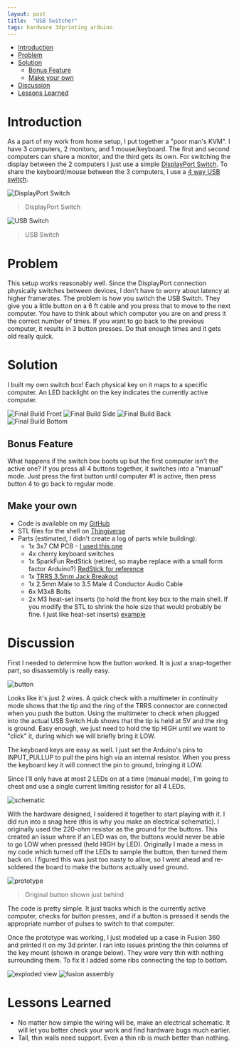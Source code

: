 ```yaml
---
layout: post
title:  "USB Switcher"
tags: hardware 3dprinting arduino
---
```


- [Introduction](#introduction)
- [Problem](#problem)
- [Solution](#solution)
  - [Bonus Feature](#bonus-feature)
  - [Make your own](#make-your-own)
- [Discussion](#discussion)
- [Lessons Learned](#lessons-learned)

# Introduction
As a part of my work from home setup, I put together a "poor man's KVM". I have 3 computers, 2 monitors, and 1 mouse/keyboard. The first and second computers can share a monitor, and the third gets its own. For switching the display between the  2 computers I just use a simple [DisplayPort Switch](https://www.amazon.com/gp/product/B076ZKZLXT). To share the keyboard/mouse between the 3 computers, I use a [4 way USB switch](https://www.amazon.com/gp/product/B07FDNTS34).

![DisplayPort Switch](/images/usb_switcher/displayport_switch_.jpg)
> DisplayPort Switch

![USB Switch](/images/usb_switcher/usb_switch.jpg)
> USB Switch


# Problem
This setup works reasonably well. Since the DisplayPort connection physically switches between devices, I don't have to worry about latency at higher framerates. The problem is how you switch the USB Switch. They give you a little button on a 6 ft cable and you press that to move to the next computer. You have to think about which computer you are on and press it the correct number of times. If you want to go back to the previous computer, it results in 3 button presses. Do that enough times and it gets old really quick.

# Solution
I built my own switch box! Each physical key on it maps to a specific computer. An LED backlight on the key indicates the currently active computer.

![Final Build Front](/images/usb_switcher/finished_front.jpg)
![Final Build Side](/images/usb_switcher/finished_side.jpg)
![Final Build Back](/images/usb_switcher/finished_back.jpg)
![Final Build Bottom](/images/usb_switcher/finished_bottom.jpg)

## Bonus Feature
What happens if the switch box boots up but the first computer isn't the active one? If you press all 4 buttons together, it switches into a "manual" mode. Just press the first button until computer #1 is active, then press button 4 to go back to regular mode.

## Make your own
- Code is available on my [GitHub](https://github.com/anichno/usb-switcher)
- STL files for the shell on [Thingiverse](https://www.thingiverse.com/thing:4728668)
- Parts (estimated, I didn't create a log of parts while building):
  - 1x 3x7 CM PCB - [I used this one](https://www.amazon.com/gp/product/B072Z7Y19F)
  - 4x cherry keyboard switches
  - 1x SparkFun RedStick (retired, so maybe replace with a small form factor Arduino?) [RedStick for reference](https://www.sparkfun.com/products/retired/13741)
  - 1x [TRRS 3.5mm Jack Breakout](https://www.sparkfun.com/products/11570)
  - 1x 2.5mm Male to 3.5 Male 4 Conductor Audio Cable
  - 6x M3x8 Bolts
  - 2x M3 heat-set inserts (to hold the front key box to the main shell. If you modify the STL to shrink the hole size that would probably be fine. I just like heat-set inserts) [example](https://www.amazon.com/gp/product/B087NBYF65)

# Discussion
First I needed to determine how the button worked. It is just a snap-together part, so disassembly is really easy.

![button](/images/usb_switcher/button.jpg)

Looks like it's just 2 wires. A quick check with a multimeter in continuity mode shows that the tip and the ring of the TRRS connector are connected when you push the button. Using the multimeter to check when plugged into the actual USB Switch Hub shows that the tip is held at 5V and the ring is ground. Easy enough, we just need to hold the tip HIGH until we want to "click" it, during which we will briefly bring it LOW.

The keyboard keys are easy as well. I just set the Arduino's pins to INPUT_PULLUP to pull the pins high via an internal resistor. When you press the keyboard key it will connect the pin to ground, bringing it LOW.

Since I'll only have at most 2 LEDs on at a time (manual mode), I'm going to cheat and use a single current limiting resistor for all 4 LEDs.

![schematic](/images/usb_switcher/schematic.png)

With the hardware designed, I soldered it together to start playing with it. I did run into a snag here (this is why you make an electrical schematic). I originally used the 220-ohm resistor as the ground for the buttons. This created an issue where if an LED was on, the buttons would never be able to go LOW when pressed (held HIGH by LED). Originally I made a mess in my code which turned off the LEDs to sample the button, then turned them back on. I figured this was just too nasty to allow, so I went ahead and re-soldered the board to make the buttons actually used ground.

![prototype](/images/usb_switcher/prototype.jpg)
> Original button shown just behind

The code is pretty simple. It just tracks which is the currently active computer, checks for button presses, and if a button is pressed it sends the appropriate number of pulses to switch to that computer.

Once the prototype was working, I just modeled up a case in Fusion 360 and printed it on my 3d printer. I ran into issues printing the thin columns of the key mount (shown in orange below). They were very thin with nothing surrounding them. To fix it I added some ribs connecting the top to bottom.

![exploded view](/images/usb_switcher/exploded_view.png)
![fusion assembly](/images/usb_switcher/fusion_assembly.png)

# Lessons Learned
* No matter how simple the wiring will be, make an electrical schematic. It will let you better check your work and find hardware bugs much earlier.
* Tall, thin walls need support. Even a thin rib is much better than nothing.
